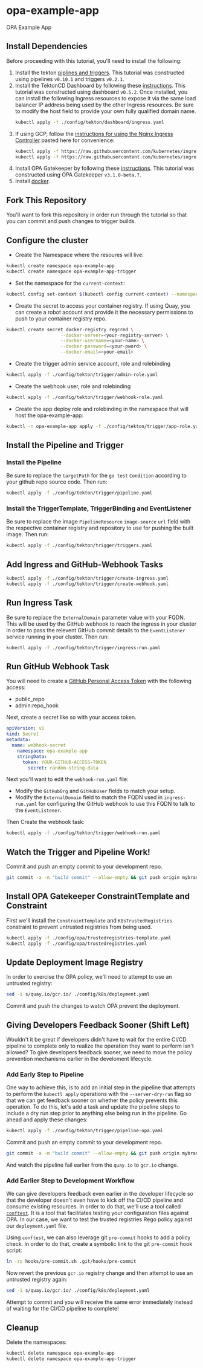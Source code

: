# opa-example-app

OPA Example App

## Install Dependencies

Before proceeding with this tutorial, you'll need to install the following:
1. Install the tekton [piplines and
   triggers](https://github.com/tektoncd/triggers/blob/master/docs/getting-started/README.md#install-dependencies).
   This tutorial was constructed using pipelines `v0.10.1` and triggers
   `v0.2.1`.
1. Install the TektonCD Dashboard by following these
   [instructions](https://github.com/tektoncd/dashboard#install-dashboard).
   This tutorial was constructed using dashboard `v0.5.2`.
   Once installed, you can install the following Ingress resources to expose it
   via the same load balancer IP address being used by the other Ingress
   resources. Be sure to modify the host field to provide your own fully
   qualified domain name.
   ```bash
   kubectl apply -f ./config/tekton/dashboard/ingress.yaml
   ```
1. If using GCP, follow the [instructions for using the Nginx Ingress
   Controller](https://github.com/tektoncd/triggers/blob/master/docs/exposing-eventlisteners.md#using-nginx-ingress)
   pasted here for convenience:
   ```bash
   kubectl apply -f https://raw.githubusercontent.com/kubernetes/ingress-nginx/master/deploy/static/mandatory.yaml
   kubectl apply -f https://raw.githubusercontent.com/kubernetes/ingress-nginx/master/deploy/static/provider/cloud-generic.yaml
   ```
1. Install OPA Gatekeeper by following these
   [instructions](https://github.com/open-policy-agent/gatekeeper#installation).
   This tutorial was constructed using OPA Gatekeeper `v3.1.0-beta.7`.
1. Install [docker](https://docs.docker.com/install/).

## Fork This Repository

You'll want to fork this repository in order run through the tutorial so that
you can commit and push changes to trigger builds.

## Configure the cluster

- Create the Namespace where the resoures will live:

```bash
kubectl create namespace opa-example-app
kubectl create namespace opa-example-app-trigger
```

- Set the namespace for the `current-context`:

```bash
kubectl config set-context $(kubectl config current-context) --namespace opa-example-app-trigger
```

- Create the secret to access your container registry. If using Quay, you can
  create a robot account and provide it the necessary permissions to push to
  your container registry repo.

```bash
kubectl create secret docker-registry regcred \
                    --docker-server=<your-registry-server> \
                    --docker-username=<your-name> \
                    --docker-password=<your-pword> \
                    --docker-email=<your-email>
```

- Create the trigger admin service account, role and rolebinding

```bash
kubectl apply -f ./config/tekton/trigger/admin-role.yaml
```

- Create the webhook user, role and rolebinding

```bash
kubectl apply -f ./config/tekton/trigger/webhook-role.yaml
```

- Create the app deploy role and rolebinding in the namespace that will host
  the opa-example-app:

```bash
kubectl -n opa-example-app apply -f ./config/tekton/trigger/app-role.yaml
```

## Install the Pipeline and Trigger

### Install the Pipeline

Be sure to replace the `targetPath` for the `go test` `Condition` according to
your github repo source code. Then run:

```bash
kubectl apply -f ./config/tekton/trigger/pipeline.yaml
```

### Install the TriggerTemplate, TriggerBinding and EventListener

Be sure to replace the image `PipelineResource` `image-source` `url` field with
the respective container registry and repository to use for pushing the built
image. Then run:

```bash
kubectl apply -f ./config/tekton/trigger/triggers.yaml
```

## Add Ingress and GitHub-Webhook Tasks

```bash
kubectl apply -f ./config/tekton/trigger/create-ingress.yaml
kubectl apply -f ./config/tekton/trigger/create-webhook.yaml
```

## Run Ingress Task

Be sure to replace the `ExternalDomain` parameter value with your FQDN. This
will be used by the GitHub webhook to reach the ingress in your cluster in
order to pass the relevent GitHub commit details to the `EventListener` service
running in your cluster. Then run:

```bash
kubectl apply -f ./config/tekton/trigger/ingress-run.yaml
```

## Run GitHub Webhook Task

You will need to create a [GitHub Personal Access
Token](https://help.github.com/en/articles/creating-a-personal-access-token-for-the-command-line#creating-a-token)
with the following access:

- public_repo
- admin:repo_hook

Next, create a secret like so with your access token.

```yaml
apiVersion: v1
kind: Secret
metadata:
  name: webhook-secret
    namespace: opa-example-app
    stringData:
      token: YOUR-GITHUB-ACCESS-TOKEN
        secret: random-string-data
```

Next you'll want to edit the `webhook-run.yaml` file:
- Modify the `GitHubOrg` and `GitHubUser` fields to match your setup.
- Modify the `ExternalDomain` field to match the FQDN used in
  `ingress-run.yaml` for configuring the GitHub webhook to use this FQDN to
  talk to the `EventListener`.

Then Create the webhook task:

```bash
kubectl apply -f ./config/tekton/trigger/webhook-run.yaml
```

## Watch the Trigger and Pipeline Work!

Commit and push an empty commit to your development repo.

```bash
git commit -a -m "build commit" --allow-empty && git push origin mybranch
```

## Install OPA Gatekeeper ConstraintTemplate and Constraint

First we'll install the `ConstraintTemplate` and `K8sTrustedRegistries`
constraint to prevent untrusted registries from being used.

```bash
kubectl apply -f ./config/opa/trustedregistries-template.yaml
kubectl apply -f ./config/opa/trustedregistries.yaml
```

## Update Deployment Image Registry

In order to exercise the OPA policy, we'll need to attempt to use an untrusted
registry:

```bash
sed -i s/quay.io/gcr.io/ ./config/k8s/deployment.yaml
```

Commit and push the changes to watch OPA prevent the deployment.

## Giving Developers Feedback Sooner (Shift Left)

Wouldn't it be great if developers didn't have to wait for the entire CI/CD
pipeline to complete only to realize the operation they want to perform isn't
allowed? To give developers feedback sooner, we need to move the policy
prevention mechanisms earlier in the develoment lifecycle.

### Add Early Step to Pipeline

One way to achieve this, is to add an initial step in the pipeline that
attempts to perform the `kubectl apply` operations with the `--server-dry-run`
flag so that we can get feedback sooner on whether the policy prevents this
operation. To do this, let's add a task and update the pipeline steps to
include a dry run step prior to anything else being run in the pipeline. Go
ahead and apply these changes:

```bash
kubectl apply -f ./config/tekton/trigger/pipeline-opa.yaml
```

Commit and push an empty commit to your development repo.

```bash
git commit -a -m "build commit" --allow-empty && git push origin mybranch
```

And watch the pipeline fail earlier from the `quay.io` to `gcr.io` change.

### Add Earlier Step to Development Workflow

We can give developers feedback even earlier in the developer lifecycle so that
the developer doesn't even have to kick off the CI/CD pipeline and consume
existing resources. In order to do that, we'll use a tool called
[`conftest`](https://github.com/instrumenta/conftest). It is a tool that
facilitates testing your configuration files against OPA. In our case, we want
to test the trusted registries Rego policy against our `deployment.yaml` file.

Using `conftest`, we can also leverage git `pre-commit` hooks to add a policy
check. In order to do that, create a symbolic link to the git `pre-commit` hook
script:

```bash
ln -rs hooks/pre-commit.sh .git/hooks/pre-commit
```

Now revert the previous `gcr.io` registry change and then attempt to use an
untrusted registry again:

```bash
sed -i s/quay.io/gcr.io/ ./config/k8s/deployment.yaml
```

Attempt to commit and you will receive the same error immediately instead of
waiting for the CI/CD pipeline to complete!

## Cleanup

Delete the namespaces:

```bash
kubectl delete namespace opa-example-app
kubectl delete namespace opa-example-app-trigger
```
